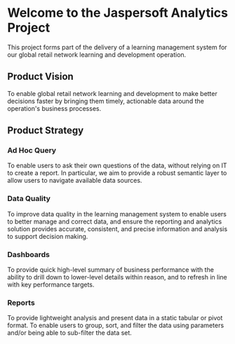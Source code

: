 # Welcome to the Jaspersoft Analytics Project

This project forms part of the delivery of a learning management system for our global retail network learning and development operation.

## Product Vision

To enable global retail network learning and development to make better decisions faster by bringing them timely, actionable data around the operation's business processes.

## Product Strategy

### Ad Hoc Query

To enable users to ask their own questions of the data, without relying on IT to create a report. In particular, we aim to provide a robust semantic layer to allow users to navigate available data sources.

### Data Quality

To improve data quality in the learning management system to enable users to better manage and correct data, and ensure the reporting and analytics solution provides accurate, consistent, and precise information and analysis to support decision making.

### Dashboards

To provide quick high-level summary of business performance with the ability to drill down to lower-level details within reason, and to refresh in line with key performance targets.

### Reports

To provide lightweight analysis and present data in a static tabular or pivot format. To enable users to group, sort, and filter the data using parameters and/or being able to sub-filter the data set.
